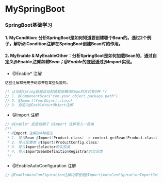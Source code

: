 # MySpringBoot

### SpringBoot基础学习

#### 1. MyCondition: 分析SpringBoot是如何知道要创建哪个Bean的。通过2个例子，解析@Condition注解在SpringBoot创建Bean时的作用。

#### 2. MyEnable & MyEnableOther：分析SpringBoot是如何加载Bean的，通过自定义@Enable*注解加载Bean；@Enable*的底层通过@Import实现。

* @Enable* 注解

```tex
这些注解都是用于动态开启某些功能的。
```

```java
/* 让当前Spring容器自动封装其他模块Bean的方式有3种 */
// 1. @ComponentScan("com.your.object.package.path")
// 2. @Import(YourObject.class)
// 3. 自定义@EnableYourObject注解
```

 * @Import 注解

```java
// @Enable* 底层依赖于 @Import 注解导入一些类
/**
 * @Import 注解的4种用法
 * 1. 导入Bean @Import(Product.class) -> context.getBean(Product.class)
 * 2. 导入配置类 @Import(ProductConfig.class)
 * 3. 导入ImportSelector的实现类
 * 4. 导入ImportBeanDefinitionRegistrar的实现类
 */
```

 * @EnableAutoConfiguration 注解

```java
// @EnableAutoConfiguration注解内部使用@Import(AutoConfigurationImportSelect.class)来加载配置类
```
